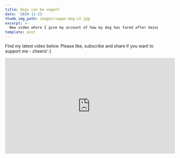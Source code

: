 ```yaml
---
title: Dogs can be vegan?
date: '2020-11-23'
thumb_img_path: images/vegan-dog-v2.jpg
excerpt: >-
  New video where I give my account of how my dog has fared after being on a vegan diet for 3 months.
template: post
---
```


Find my latest video below. Please like, subscribe and share if you want to support me - cheers! :)

<iframe width="560" height="315" src="https://www.youtube.com/embed/9clSsOrW8JI" frameborder="0" allow="accelerometer; autoplay; clipboard-write; encrypted-media; gyroscope; picture-in-picture" allowfullscreen></iframe>